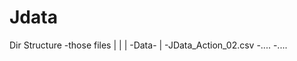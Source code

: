 # Jdata
Dir Structure
-those files
|
|
|
-Data-
     |
     -JData_Action_02.csv
     -....
     -....
